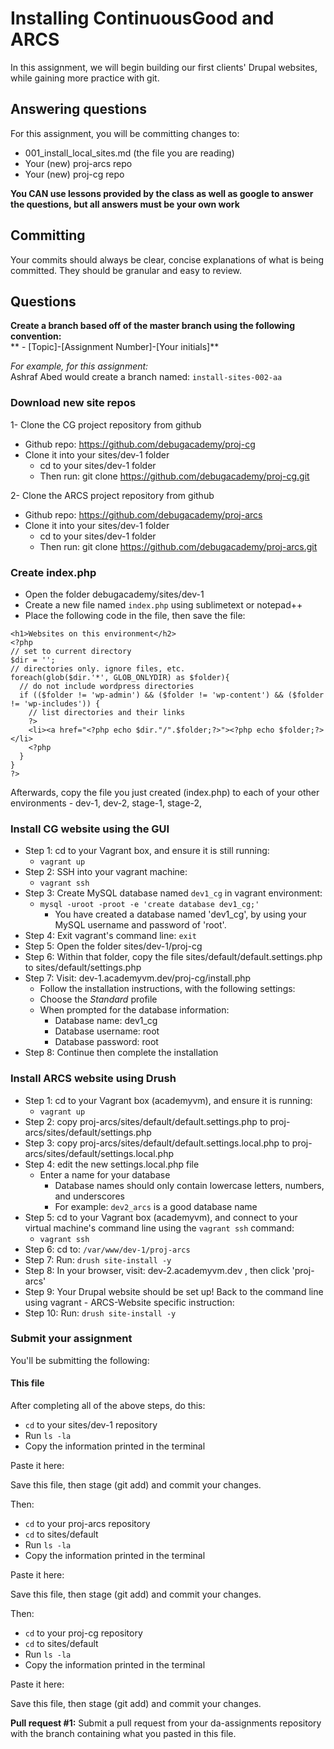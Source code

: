 # Installing ContinuousGood and ARCS
In this assignment, we will begin building our first clients' Drupal websites, while gaining more practice with git.  

## Answering questions
For this assignment, you will be committing changes to:  
- 001_install_local_sites.md (the file you are reading)
- Your (new) proj-arcs repo
- Your (new) proj-cg repo

**You CAN use lessons provided by the class as well as google to answer the questions, but all answers must be your own work**  

## Committing
Your commits should always be clear, concise explanations of what is being committed. They should be granular and easy to review.  

## Questions
**Create a branch based off of the master branch using the following convention:**  
** - [Topic]-[Assignment Number]-[Your initials]**  

*For example, for this assignment:*  
Ashraf Abed would create a branch named: ```install-sites-002-aa```  

### Download new site repos

1- Clone the CG project repository from github  
- Github repo: https://github.com/debugacademy/proj-cg
- Clone it into your sites/dev-1 folder
  - cd to your sites/dev-1 folder
  - Then run: git clone https://github.com/debugacademy/proj-cg.git

2- Clone the ARCS project repository from github  
- Github repo: https://github.com/debugacademy/proj-arcs
- Clone it into your sites/dev-1 folder
  - cd to your sites/dev-1 folder
  - Then run: git clone https://github.com/debugacademy/proj-arcs.git

### Create index.php
- Open the folder debugacademy/sites/dev-1
- Create a new file named ```index.php``` using sublimetext or notepad++
- Place the following code in the file, then save the file:
```
<h1>Websites on this environment</h2>
<?php
// set to current directory 
$dir = '';
// directories only. ignore files, etc.
foreach(glob($dir.'*', GLOB_ONLYDIR) as $folder){ 
  // do not include wordpress directories
  if (($folder != 'wp-admin') && ($folder != 'wp-content') && ($folder != 'wp-includes')) { 
    // list directories and their links
    ?> 
    <li><a href="<?php echo $dir."/".$folder;?>"><?php echo $folder;?></li> 
    <?php 
  }
} 
?>
```

Afterwards, copy the file you just created (index.php) to each of your other environments - dev-1, dev-2, stage-1, stage-2, 

### Install CG website using the GUI
- Step 1: cd to your Vagrant box, and ensure it is still running: 
  - `vagrant up`
- Step 2: SSH into your vagrant machine:
  - `vagrant ssh`
- Step 3: Create MySQL database named `dev1_cg` in vagrant environment:
  - `mysql -uroot -proot -e 'create database dev1_cg;'`
    - You have created a database named 'dev1_cg', by using your MySQL username and password of 'root'.
- Step 4: Exit vagrant's command line: `exit`
- Step 5: Open the folder sites/dev-1/proj-cg
- Step 6: Within that folder, copy the file sites/default/default.settings.php to sites/default/settings.php
- Step 7: Visit: dev-1.academyvm.dev/proj-cg/install.php
  - Follow the installation instructions, with the following settings:
  - Choose the *Standard* profile
  - When prompted for the database information:
    - Database name: dev1_cg
    - Database username: root
    - Database password: root
- Step 8: Continue then complete the installation

### Install ARCS website using Drush
- Step 1: cd to your Vagrant box (academyvm), and ensure it is running:
  - `vagrant up`
- Step 2: copy proj-arcs/sites/default/default.settings.php to proj-arcs/sites/default/settings.php
- Step 3: copy proj-arcs/sites/default/default.settings.local.php to proj-arcs/sites/default/settings.local.php
- Step 4: edit the new settings.local.php file
  - Enter a name for your database
    - Database names should only contain lowercase letters, numbers, and underscores
    - For example: ```dev2_arcs``` is a good database name
- Step 5: cd to your Vagrant box (academyvm), and connect to your virtual machine's command line using the `vagrant ssh` command:
  - `vagrant ssh`
- Step 6: cd to: ```/var/www/dev-1/proj-arcs```
- Step 7: Run: ```drush site-install -y```
- Step 8: In your browser, visit: dev-2.academyvm.dev , then click 'proj-arcs'
- Step 9: Your Drupal website should be set up!
Back to the command line using vagrant - ARCS-Website specific instruction:
- Step 10: Run: ```drush site-install -y```

### Submit your assignment
You'll be submitting the following:  

#### This file
After completing all of the above steps, do this:
- `cd` to your sites/dev-1 repository  
- Run `ls -la`
- Copy the information printed in the terminal 

Paste it here: 

Save this file, then stage (git add) and commit your changes.  

Then:  
- `cd` to your proj-arcs repository  
- `cd` to sites/default
- Run `ls -la`
- Copy the information printed in the terminal  

Paste it here:  

Save this file, then stage (git add) and commit your changes.  

Then:  
- `cd` to your proj-cg repository  
- `cd` to sites/default
- Run `ls -la`
- Copy the information printed in the terminal

Paste it here:  

Save this file, then stage (git add) and commit your changes.  

**Pull request #1:** Submit a pull request from your da-assignments repository with the branch containing what you pasted in this file.
